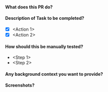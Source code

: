#### What does this PR do?
<Something>

#### Description of Task to be completed?
- [x] <Action 1>
- [x] <Action 2>

#### How should this be manually tested?
- <Step 1>
- <Step 2>

#### Any background context you want to provide?
<Context if any>

#### Screenshots?
